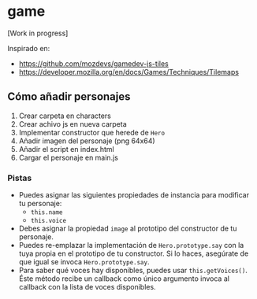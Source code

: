 # game

[Work in progress]

Inspirado en:

* https://github.com/mozdevs/gamedev-js-tiles
* https://developer.mozilla.org/en/docs/Games/Techniques/Tilemaps

## Cómo añadir personajes

1. Crear carpeta en characters
2. Crear achivo js en nueva carpeta
3. Implementar constructor que herede de `Hero`
4. Añadir imagen del personaje (png 64x64)
5. Añadir el script en index.html
6. Cargar el personaje en main.js

### Pistas

* Puedes asignar las siguientes propiedades de instancia para modificar tu
  personaje:
  * `this.name`
  * `this.voice`
* Debes asignar la propiedad `image` al prototipo del constructor de tu
  personaje.
* Puedes re-emplazar la implementación de `Hero.prototype.say` con la tuya
  propia en el prototipo de tu constructor. Si lo haces, asegúrate de que igual
  se invoca `Hero.prototype.say`.
* Para saber qué voces hay disponibles, puedes usar `this.getVoices()`. Éste
  método recibe un callback como único argumento  invoca al callback con la
  lista de voces disponibles.
